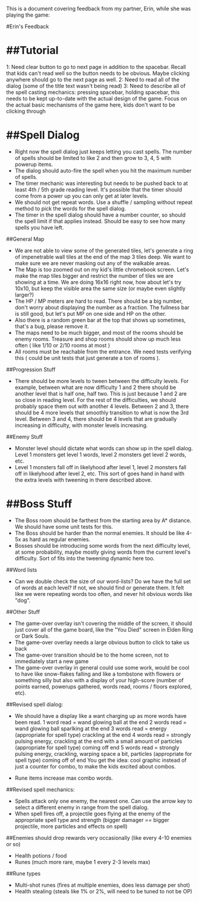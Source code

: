 This is a document covering feedback from my partner, Erin, while she was playing the game:

#Erin's Feedback

##Tutorial
===
1: Need clear button to go to next page in addition to the spacebar.  Recall that kids can't read well so the button needs to be obvious.  Maybe clicking anywhere should go to the next page
   as well.
2: Need to read all of the dialog (some of the title text wasn't being read)
3: Need to describe all of the spell casting mechanics: pressing spacebar, holding spacebar, this needs to be kept up-to-date with the actual design of the game.
   Focus on the actual basic mechanisms of the game here, kids don't want to be clicking through


##Spell Dialog
===
- Right now the spell dialog just keeps letting you cast spells. The number of spells should be limited to like 2 and then grow to 3, 4, 5 with powerup items.
- The dialog should auto-fire the spell when you hit the maximum number of spells.
- The timer mechanic was interesting but needs to be pushed back to at least 4th / 5th grade reading level. It's possible that the timer should come from a power up you can only get at 
  later levels.
- We should not get repeat words.  Use a shuffle / sampling without repeat method to pick the words for the spell dialog.
- The timer in the spell dialog should have a number counter, so should the spell limit if that applies instead.  Should be easy to see how many spells you have left.


##General Map
- We are not able to view some of the generated tiles, let's generate a ring of impenetrable wall tiles at the end of the map 3 tiles deep.  We want to make sure we are never masking out any of
  the walkable areas.
- The Map is too zoomed out on my kid's little chromebook screen.  Let's make the map tiles bigger and restrict the number of tiles we are showing at a time.
  We are doing 16x16 right now, how about let's try 10x10, but keep the visible area the same size (or maybe even slightly larger?)
- The HP / MP meters are hard to read.  There should be a big number, don't worry about displaying the number as a fraction.  The fullness bar is still good, but let's put MP on one side and HP on the other.
- Also there is a random green bar at the top that shows up sometimes, that's a bug, please remove it.
- The maps need to be much bigger, and most of the rooms should be enemy rooms.  Treasure and shop rooms should show up much less often ( like 1/10 or 2/10 rooms at most )
- All rooms must be reachable from the entrance.  We need tests verifying this ( could be unit tests that just generate a ton of rooms ).


##Progression Stuff
- There should be more levels to tween between the difficulty levels.  For example, between what are now difficulty 1 and 2 there should be another level that is half one, half two. This is just because 1 and 2 are so close in reading level. For the rest of the difficulties, we should probably space them out with another 4 levels.  Between 2 and 3, there should be 4 more levels that smoothly transition to what is now the 3rd level.  Between 3 and 4, there should be 4 levels that are gradually increasing in difficulty, with monster levels increasing.

##Enemy Stuff
- Monster level should dictate what words can show up in the spell dialog.  Level 1 monsters get level 1 words, level 2 monsters get level 2 words, etc.
- Level 1 monsters fall off in likelyhood after level 1, level 2 monsters fall off in likelyhood after level 2, etc.  This sort of goes hand in hand with the extra levels with tweening in there described above.

##Boss Stuff
===
- The Boss room should be farthest from the starting area by A* distance.  We should have some unit tests for this.
- The Boss should be harder than the normal enemies.  It should be like 4-5x as hard as regular enemies.
- Bosses should be introducing some words from the next difficulty level, at some probability, maybe mostly giving words from the current level's difficulty.
  Sort of fits into the tweening dynamic here too.

##Word lists
- Can we double check the size of our word-lists? Do we have the full set of words at each level?  If not, we should find or generate them. It felt like we were repeating words too often, and
  never hit obvious words like "dog".


##Other Stuff
- The game-over overlay isn't covering the middle of the screen, it should just cover all of the game board, like the "You Died" screen in Elden Ring or Dark Souls.
- The game-over overlay needs a large obvious button to click to take us back
- The game-over transition should be to the home screen, not to immediately start a new game
- The game-over overlay in general could use some work, would be cool to have like snow-flakes falling and like a tombstone with flowers or something silly but also with a display of your high-score (number of points earned, powerups gathered, words read, rooms / floors explored, etc).


##Revised spell dialog:
- We should have a display like a want charging up as more words have been read.
  1 word read = wand glowing ball at the end
  2 words read = wand glowing ball sparlking at the end
  3 words read = energy (appropriate for spell type) crackling at the end
  4 words read = strongly pulsing energy, crackling at the end with a small amount of particles (appropriate for spell type) coming off end
  5 words read = strongly pulsing energy, crackling, warping space a bit, particles (appropriate for spell type) coming off of end
  You get the idea: cool graphic instead of just a counter for combo, to make the kids excited about combos.

- Rune items increase max combo words.


##Revised spell mechanics:
- Spells attack only one enemy, the nearest one.  Can use the arrow key to select a different enemy in range from the spell dialog.
- When spell fires off, a projectile goes flying at the enemy of the appropriate spell type and strength (bigger damager == bigger projectile, more particles and effects on spell)

##Enemies should drop rewards very occasionally (like every 4-10 enemies or so)
- Health potions / food
- Runes (much more rare, maybe 1 every 2-3 levels max)

##Rune types
- Multi-shot runes (fires at multiple enemies, does less damage per shot)
- Health stealing (steals like 1% or 2%, will need to be tuned to not be OP)
